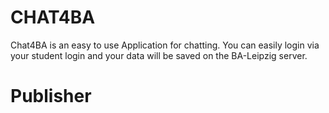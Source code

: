 # CHAT4BA

Chat4BA is an easy to use Application for chatting. You can easily login via your student login and your data will be saved on the BA-Leipzig server.

# Publisher




